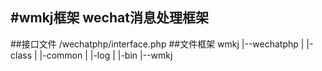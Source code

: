 #wmkj框架
wechat消息处理框架
---------
##接口文件
	/wechatphp/interface.php
##文件框架
   wmkj
    |--wechatphp
    |	|-class
    |	|-common
    |   |-log
    |   |-bin
    |--wmkj
